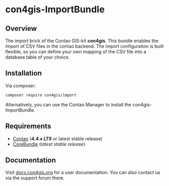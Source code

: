 # con4gis-ImportBundle
## Overview
The import brick of the Contao GIS-kit **con4gis**. This bundle enables the import
of CSV files in the contao backend. The import configuration is built flexible, so you can
define your own mapping of the CSV file into a database table of your choice.

## Installation
Via composer:
```
composer require con4gis/import
```
Alternatively, you can use the Contao Manager to install the con4gis-ImportBundle.

## Requirements
- [Contao](https://github.com/contao/core-bundle) (***4.4.x LTS*** or latest stable release)
- [CoreBundle](https://github.com/Kuestenschmiede/CoreBundle/releases) (*latest stable release*)

## Documentation
Visit [docs.con4gis.org](https://docs.con4gis.org) for a user documentation. You can also contact us via the support forum there.